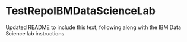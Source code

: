 # TestRepoIBMDataScienceLab
Updated README to include this text, following along with the IBM Data Science lab instructions

